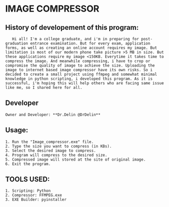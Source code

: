# IMAGE COMPRESSOR
  ## History of developement of this program:
       Hi all! I'm a college graduate, and i'm in preparing for post-graduation entrance examination. But for every exam, application forms, as well as creating an online account requires my image. But limitation is most of our modern phone take picture >5 MB in size. But these applications require my image <150KB. Everytime it takes time to compress the image. And meanwhile compressing, i have to crop or compromise the quality of image to achieve the size. Uploading the image to internet based image compressor have its own risks. So i decided to create a small project using ffmpeg and somewhat minimal knowledge in python scripting, i developed this program. As it is successful, i'm hoping this will help others who are facing same issue like me, so I shared here for all.
  
  ## Developer
    Owner and Developer: **Dr.Delin @DrDelin**

## Usage:

    1. Run the "Image_compressor.exe" file.
    2. Type the size you want to compress (in KBs).
    3. Select the desired image to compress.
    4. Program will compress to the desired size.
    5. Compressed image will stored at the site of original image.
    6. Exit the program.
  
## TOOLS USED:
    1. Scripting: Python
    2. Compressor: FFMPEG.exe
    3. EXE Builder: pyinstaller